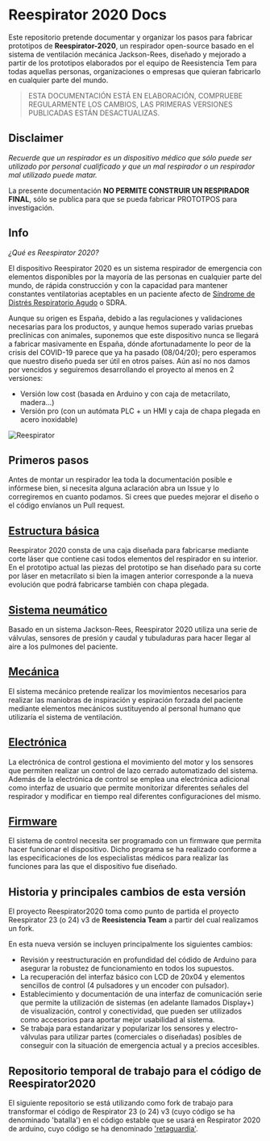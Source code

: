 # Reespirator 2020 Docs

Este repositorio pretende documentar y organizar los pasos para fabricar prototipos de  **Reespirator-2020**, un respirador open-source basado en el sistema de ventilación mecánica Jackson-Rees, diseñado y mejorado a partir de los prototipos elaborados por el equipo de Reesistencia Tem para todas aquellas personas, organizaciones o empresas que quieran fabricarlo en cualquier parte del mundo.  


> ESTA DOCUMENTACIÓN ESTÁ EN ELABORACIÓN, COMPRUEBE REGULARMENTE LOS CAMBIOS, LAS PRIMERAS VERSIONES PUBLICADAS ESTÁN DESACTUALIZAS. 



## Disclaimer
*Recuerde que un respirador es un dispositivo médico que sólo puede ser utilizado por personal cualificado y que un mal respirador o un respirador mal utilizado puede matar.*

La presente documentación **NO PERMITE CONSTRUIR UN RESPIRADOR FINAL**, sólo se publica para que se pueda fabricar PROTOTPOS para investigación. 

## Info
*¿Qué es Reespirator 2020?*

El dispositivo Reespirator 2020 es un sistema respirador de emergencia con elementos disponibles por la mayoría de las personas en cualquier parte del mundo, de rápida construcción y con la capacidad para mantener constantes ventilatorias aceptables en un paciente afecto de [Síndrome de Distrés Respiratorio Agudo](https://es.wikipedia.org/wiki/S%C3%ADndrome_de_dificultad_respiratoria_aguda) o SDRA.

Aunque su origen es España, debido a las regulaciones y validaciones necesarias para los productos, y aunque hemos superado varias pruebas preclínicas con animales, suponemos que este dispositivo nunca se llegará a fabricar masivamente en España, dónde afortunadamente lo peor de la crisis del COVID-19 parece que ya ha pasado (08/04/20); pero esperamos que nuestro diseño pueda ser útil en otros países. Aún así no nos damos por vencidos y seguiremos desarrollando el proyecto al menos en 2 versiones:

* Versión low cost (basada en Arduino y con caja de metacrilato, madera...)
* Versión pro (con un autómata PLC + un HMI y caja de chapa plegada en acero inoxidable)

![Reespirator](https://gitlab.com/reespirator/reespirator2020/-/raw/master/images/Reespirator-2020-redesign.jpg "Reespirator")


## Primeros pasos
Antes de montar un respirador lea toda la documentación posible e infórmese bien, si necesita alguna aclaración abra un Issue y lo corregiremos en cuanto podamos. Si crees que puedes mejorar el diseño o el código envíanos un Pull request.


## [Estructura básica](https://gitlab.com/reespirator/reespirator-doc/-/blob/master/CASE.md)
Reespirator 2020 consta de una caja diseñada para fabricarse mediante corte láser que contiene casi todos elementos del respirador en su interior. En el prototipo actual las piezas del prototipo se han diseñado para su corte por láser en metacrilato si bien la imagen anterior corresponde a la nueva evolución que podrá fabricarse también con chapa plegada.

## [Sistema neumático](https://gitlab.com/reespirator/reespirator-doc/-/blob/master/NEUMATIC.md)
Basado en un sistema Jackson-Rees, Reespirator 2020 utiliza una serie de válvulas, sensores de presión y caudal y tubuladuras para hacer llegar al aire a los pulmones del paciente.

## [Mecánica](https://gitlab.com/reespirator/reespirator-doc/-/blob/master/MECHANIC.md)
El sistema mecánico pretende realizar los movimientos necesarios para realizar las maniobras de inspiración y espiración forzada del paciente mediante elementos mecánicos sustituyendo al personal humano que utilizaría el sistema de ventilación.

## [Electrónica](https://gitlab.com/reespirator/reespirator-doc/-/blob/master/ELECTRONIC.md)
La electrónica de control gestiona el movimiento del motor y los sensores que permiten realizar un control de lazo cerrado automatizado del sistema.
Además de la electrónica de control se emplea una electrónica adicional como interfaz de usuario que permite monitorizar diferentes señales del respirador y modificar en tiempo real diferentes configuraciones del mismo.

## [Firmware](https://gitlab.com/reespirator/reespirator-doc/-/blob/master/FIRMWARE.md)
El sistema de control necesita ser programado con un firmware que permita hacer funcionar el dispositivo. Dicho programa se ha realizado conforme a las especificaciones de los especialistas médicos para realizar las funciones para las que el dispositivo fue diseñado.

## Historia y principales cambios de esta versión

El proyecto Reespirator2020 toma como punto de partida el proyecto Reespirator 23 (o 24) v3 de **Reesistencia Team** a partir del cual realizamos un fork.

En esta nueva versión se incluyen principalmente los siguientes cambios:

 - Revisión y reestructuración en profundidad del códido de Arduino para asegurar la robustez de funcionamiento en todos los supuestos.
 - La recuperación del interfaz básico con LCD de 20x04 y elementos sencillos de control (4 pulsadores y un encoder con pulsador).
 - Establecimiento y documentación de una interfaz de comunicación serie que permite la utilización de sistemas (en adelante llamados Display+) de visualización, control y conectividad, que pueden ser utilizados como accesorios para aportar mejor usabilidad al sistema.
 - Se trabaja para estandarizar y popularizar los sensores y electro-válvulas para utilizar partes (comerciales o diseñadas) posibles de conseguir con la situación de emergencia actual y a precios accesibles.

## Repositorio temporal de trabajo para el código de Reespirator2020

El siguiente repositorio se está utilizando como fork de trabajo para transformar el código de Respirator 23 (o 24) v3 (cuyo código se ha denominado 'batalla') en el código estable que se usará en Respirator 2020 de arduino, cuyo código se ha denominado ['retaguardia'](https://gitlab.com/reespirator-arduino).
